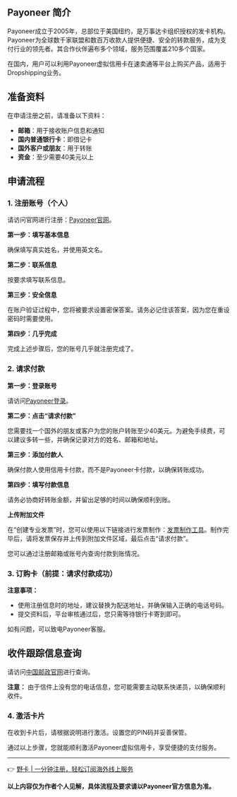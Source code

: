 ## **Payoneer 简介**

Payoneer成立于2005年，总部位于美国纽约，是万事达卡组织授权的发卡机构。Payoneer为全球数千家联盟和数百万收款人提供便捷、安全的转款服务，成为支付行业的领先者。其合作伙伴遍布多个领域，服务范围覆盖210多个国家。

在国内，用户可以利用Payoneer虚拟信用卡在速卖通等平台上购买产品，适用于Dropshipping业务。

## **准备资料**

在申请注册之前，请准备以下资料：

- **邮箱**：用于接收账户信息和通知
- **国内普通银行卡**：即借记卡
- **国外客户或朋友**：用于转账
- **资金**：至少需要40美元以上

## **申请流程**

### **1. 注册账号（个人）**

请访问官网进行注册：[Payoneer官网](https://www.payoneer.com/zh/)。

**第一步：填写基本信息**

确保填写真实姓名，并使用英文名。

**第二步：联系信息**

按要求填写联系信息。

**第三步：安全信息**

在账户验证过程中，您将被要求设置密保答案。请务必记住该答案，因为您在重设密码时需要使用。

**第四步：几乎完成**

完成上述步骤后，您的账号几乎就注册完成了。

### **2. 请求付款**

**第一步：登录账号**

请访问[Payoneer登录](https://login.payoneer.com/)。

**第二步：点击“请求付款”**

您需要找一个国外的朋友或客户为您的账户转账至少40美元。为避免手续费，可以建议多转一些，并确保记录对方的姓名、邮箱和地址。

**第三步：添加付款人**

确保付款人使用信用卡付款，而不是Payoneer卡付款，以确保转账成功。

**第四步：填写付款信息**

请务必协商好转账金额，并留出足够的时间以确保顺利到账。

**上传附加文件**

在“创建专业发票”时，您可以使用以下链接进行发票制作：[发票制作工具](https://freeinvoicebuilder.com/)。制作完毕后，请将发票保存并上传到附加文件区域，最后点击“请求付款”。

您可以通过注册邮箱或账号内查询付款到账情况。

### **3. 订购卡（前提：请求付款成功）**

**注意事项：**

- 使用注册信息时的地址，建议替换为配送地址，并确保输入正确的电话号码。
- 提交资料后，平台审核通过后，您只需等待银行卡寄到即可。

如有问题，可以致电Payoneer客服。

## **收件跟踪信息查询**

请访问[中国邮政官网](http://yjcx.chinapost.com.cn/qps/yjcx)进行查询。

**注意：** 由于信件上没有您的电话信息，您可能需要主动联系快递员，以确保顺利收件。

### **4. 激活卡片**

在收到卡片后，请根据说明进行激活。设置您的PIN码并妥善保管。

通过以上步骤，您就能顺利激活Payoneer虚拟信用卡，享受便捷的支付服务。

---

👉 [野卡 | 一分钟注册，轻松订阅海外线上服务](https://bit.ly/bewildcard)

**以上内容仅为作者个人见解，具体流程及要求请以Payoneer官方信息为准。**